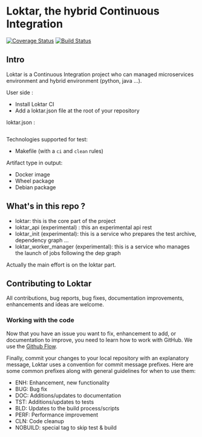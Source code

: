 # Loktar, the hybrid Continuous Integration

[![Coverage Status](https://coveralls.io/repos/github/Dudesons/loktar/badge.svg?branch=try-travis)](https://coveralls.io/github/Dudesons/loktar?branch=try-travis)
[![Build Status](https://travis-ci.org/Dudesons/loktar.svg?branch=master)](https://travis-ci.org/Dudesons/loktar)

## Intro

Loktar is a Continuous Integration project who can managed microservices environment and hybrid environment (python, java ...).

User side :
 * Install Loktar CI
 * Add a loktar.json file at the root of your repository

loktar.json :
```
```

Technologies supported for test:
 * Makefile (with a `ci` and `clean` rules)

Artifact type in output:
 * Docker image
 * Wheel package
 * Debian package

## What's in this repo ?

 * loktar: this is the core part of the project
 * loktar_api (experimental) : this an experimental api rest
 * loktar_init (experimental): this is a service who prepares the test archive, dependency graph ...
 * loktar_worker_manager (experimental): this is a service who manages the launch of jobs following the dep graph

Actually the main effort is on the loktar part.

## Contributing to Loktar

All contributions, bug reports, bug fixes, documentation improvements, enhancements and ideas are welcome.

### Working with the code

Now that you have an issue you want to fix, enhancement to add, or documentation to improve, you need to learn how to work with GitHub.
We use the [Github Flow](https://guides.github.com/introduction/flow/).

Finally, commit your changes to your local repository with an explanatory message, Loktar uses a convention for commit message prefixes.
Here are some common prefixes along with general guidelines for when to use them:
 * ENH: Enhancement, new functionality
 * BUG: Bug fix
 * DOC: Additions/updates to documentation
 * TST: Additions/updates to tests
 * BLD: Updates to the build process/scripts
 * PERF: Performance improvement
 * CLN: Code cleanup
 * NOBUILD: special tag to skip test & build

